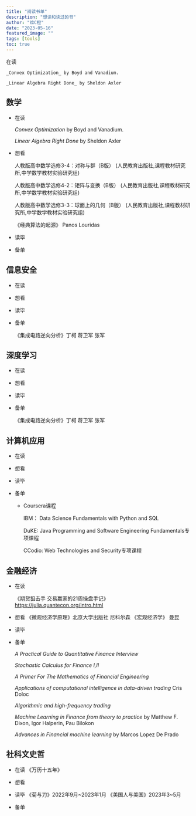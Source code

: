 ```yaml
---
title: "阅读书单"
description: "想读和读过的书"
author: "维C橙"
date: "2023-05-16"
featured_image: ""
tags: [tools]
toc: true
---
```

在读

    _Convex Optimization_ by Boyd and Vanadium.

    _Linear Algebra Right Done_ by Sheldon Axler

## 数学
- 在读

    _Convex Optimization_ by Boyd and Vanadium.

    _Linear Algebra Right Done_ by Sheldon Axler

- 想看

    人教版高中数学选修3-4：对称与群（B版） (人民教育出版社,课程教材研究所,中学数学教材实验研究组)

    人教版高中数学选修4-2：矩阵与变换（B版） (人民教育出版社,课程教材研究所,中学数学教材实验研究组) 

    人教版高中数学选修3-3：球面上的几何（B版） (人民教育出版社,课程教材研究所,中学数学教材实验研究组) 

    《经典算法的起源》 Panos Louridas


- 读毕
- 备单

## 信息安全

- 在读

- 想看

- 读毕

- 备单

    《集成电路逆向分析》丁柯 蒋卫军 张军

## 深度学习

- 在读

- 想看

- 读毕

- 备单

    《集成电路逆向分析》丁柯 蒋卫军 张军

## 计算机应用
- 在读

- 想看

- 读毕

- 备单
    - Coursera课程

        IBM： Data Science Fundamentals with Python and SQL

        DuKE: Java Programming and Software Engineering Fundamentals专项课程
        
        CCodio: Web Technologies and Security专项课程 

## 金融经济
- 在读

    《期货狙击手 交易赢家的21周操盘手记》
    https://julia.quantecon.org/intro.html
- 想看
    《微观经济学原理》北京大学出版社 尼科尔森
    《宏观经济学》 曼昆
- 读毕

- 备单
    
    _A Practical Guide to Quantitative Finance Interview_

    _Stochastic Calculus for Finance I,II_

    _A Primer For The Mathematics of Financial Engineering_

    _Applications of computational intelligence in data-driven trading_ Cris Doloc

    _Algorithmic and high-frequency trading_

    _Machine Learning in Finance from theory to practice_ by Matthew F. Dixon, Igor Halperin, Pau Bilokon

    _Advances in Financial machine learning_ by Marcos Lopez De Prado


## 社科文史哲
- 在读 
    《万历十五年》
- 想看

- 读毕
    《菊与刀》2022年9月~2023年1月
    《美国人与美国》2023年3~5月
- 备单

